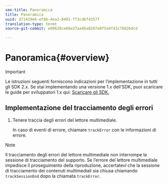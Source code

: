 ```yaml
---
seo-title: Panoramica
title: Panoramica
uuid: d71429e6-ef8b-4ea2-8491-ff3cdbf4357f
translation-type: tm+mt
source-git-commit: e89620ce60a37aa4ba0207e8f5a4f43c76026dcd

---
```



# Panoramica{#overview}

>[!IMPORTANT]
>
>Le istruzioni seguenti forniscono indicazioni per l’implementazione in tutti gli SDK 2.x. Se stai implementando una versione 1.x dell’SDK, puoi scaricare le guide per sviluppatori 1.x qui: [Scaricare gli SDK.](/help/sdk-implement/download-sdks.md)

## Implementazione del tracciamento degli errori

1. Tenere traccia degli errori del lettore multimediale.

   In caso di eventi di errore, chiamare `trackError` con le informazioni di errore.

>[!NOTE]
>
>Il tracciamento degli errori del lettore multimediale non interrompe la sessione di tracciamento del supporto. Se l’errore del lettore multimediale impedisce il proseguimento della riproduzione, accertatevi che la sessione di tracciamento dei contenuti multimediali sia chiusa chiamando `trackSessionEnd` dopo la chiamata `trackError`.

